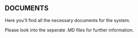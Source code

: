 ## DOCUMENTS
Here you'll find all the necessary documents for the system. 

Please look into the seperate .MD files for further information. 